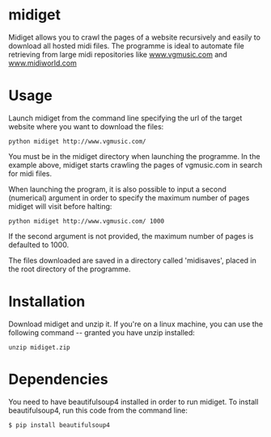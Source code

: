 # midiget
Midiget allows you to crawl the pages of a website recursively and easily to download all hosted midi files. The programme is ideal to automate file retrieving from large midi repositories like www.vgmusic.com and www.midiworld.com  

# Usage
Launch midiget from the command line specifying the url of the target website where you want to download the files: 
```
python midiget http://www.vgmusic.com/
```
You must be in the midiget directory when launching the programme. In the example above, midiget starts crawling the pages of vgmusic.com in search for midi files. 

When launching the program, it is also possible to input a second (numerical) argument in order to specify the maximum number of pages midiget will visit before halting:
```
python midiget http://www.vgmusic.com/ 1000
```
If the second argument is not provided, the maximum number of pages is defaulted to 1000.

The files downloaded are saved in a directory called 'midisaves', placed in the root directory of the programme.

# Installation
Download midiget and unzip it. If you're on a linux machine, you can use the following command -- granted you have unzip installed:
```
unzip midiget.zip
```

# Dependencies
You need to have beautifulsoup4 installed in order to run midiget. To install beautifulsoup4, run this code from the command line:
```
$ pip install beautifulsoup4
```
